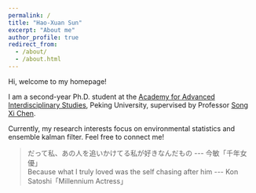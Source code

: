 ```yaml
---
permalink: /
title: "Hao-Xuan Sun"
excerpt: "About me"
author_profile: true
redirect_from: 
  - /about/
  - /about.html
---
```


Hi, welcome to my homepage!

I am a second-year Ph.D. student at the [Academy for Advanced Interdisciplinary Studies](https://www.aais.pku.edu.cn/en/), Peking University, supervised by Professor [Song Xi Chen](https://www.songxichen.com/).

Currently, my research interests focus on environmental statistics and ensemble kalman filter. Feel free to connect me!


> だって私、あの人を追いかけてる私が好きなんだもの --- 今敏「千年女優」<br> Because what I truly loved was the self chasing after him --- Kon Satoshi「Millennium Actress」